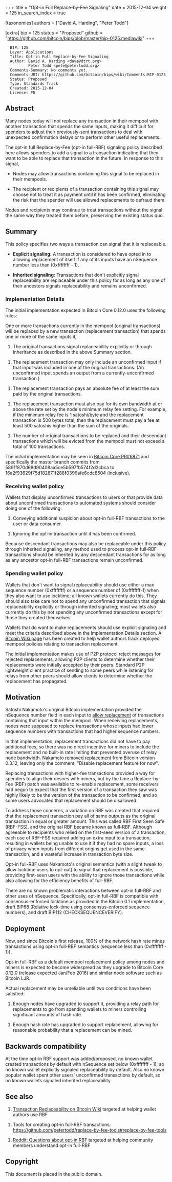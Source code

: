 +++
title = "Opt-in Full Replace-by-Fee Signaling"
date = 2015-12-04
weight = 125
in_search_index = true

[taxonomies]
authors = ["David A. Harding", "Peter Todd"]

[extra]
bip = 125
status = "Proposed"
github = "https://github.com/bitcoin/bips/blob/master/bip-0125.mediawiki"
+++

      BIP: 125
      Layer: Applications
      Title: Opt-in Full Replace-by-Fee Signaling
      Author: David A. Harding <dave@dtrt.org>
              Peter Todd <pete@petertodd.org>
      Comments-Summary: No comments yet.
      Comments-URI: https://github.com/bitcoin/bips/wiki/Comments:BIP-0125
      Status: Proposed
      Type: Standards Track
      Created: 2015-12-04
      License: PD

## Abstract

Many nodes today will not replace any transaction in their mempool with
another transaction that spends the same inputs, making it difficult for
spenders to adjust their previously-sent transactions to deal with
unexpected confirmation delays or to perform other useful replacements.

The opt-in full Replace-by-Fee (opt-in full-RBF) signaling policy
described here allows spenders to add a signal to a transaction
indicating that they want to be able to replace that transaction in the
future. In response to this signal,

-   Nodes may allow transactions containing this signal to be replaced
    in their mempools.

<!-- -->

-   The recipient or recipients of a transaction containing this signal
    may choose not to treat it as payment until it has been confirmed,
    eliminating the risk that the spender will use allowed replacements
    to defraud them.

Nodes and recipients may continue to treat transactions without the
signal the same way they treated them before, preserving the existing
status quo.

## Summary

This policy specifies two ways a transaction can signal that it is
replaceable.

-   **Explicit signaling:** A transaction is considered to have opted in
    to allowing replacement of itself if any of its inputs have an
    nSequence number less than (0xffffffff - 1).

<!-- -->

-   **Inherited signaling:** Transactions that don't explicitly signal
    replaceability are replaceable under this policy for as long as any
    one of their ancestors signals replaceability and remains
    unconfirmed.

### Implementation Details

The initial implementation expected in Bitcoin Core 0.12.0 uses the
following rules:

One or more transactions currently in the mempool (original
transactions) will be replaced by a new transaction (replacement
transaction) that spends one or more of the same inputs if,

1.  The original transactions signal replaceability explicitly or
    through inheritance as described in the above Summary section.

<!-- -->

1.  The replacement transaction may only include an unconfirmed input if
    that input was included in one of the original transactions. (An
    unconfirmed input spends an output from a currently-unconfirmed
    transaction.)

<!-- -->

1.  The replacement transaction pays an absolute fee of at least the sum
    paid by the original transactions.

<!-- -->

1.  The replacement transaction must also pay for its own bandwidth at
    or above the rate set by the node's minimum relay fee setting. For
    example, if the minimum relay fee is 1 satoshi/byte and the
    replacement transaction is 500 bytes total, then the replacement
    must pay a fee at least 500 satoshis higher than the sum of the
    originals.

<!-- -->

1.  The number of original transactions to be replaced and their
    descendant transactions which will be evicted from the mempool must
    not exceed a total of 100 transactions.

The initial implementation may be seen in [Bitcoin Core
PR\#6871](https://github.com/bitcoin/bitcoin/pull/6871) and specifically
the master branch commits from 5891f870d68d90408aa5ce5b597fb574f2d2cbca
to 16a2f93629f75d182871f288f0396afe6cdc8504 (inclusive).

### Receiving wallet policy

Wallets that display unconfirmed transactions to users or that provide
data about unconfirmed transactions to automated systems should consider
doing one of the following:

1.  Conveying additional suspicion about opt-in full-RBF transactions to
    the user or data consumer.

<!-- -->

1.  Ignoring the opt-in transaction until it has been confirmed.

Because descendant transactions may also be replaceable under this
policy through inherited signaling, any method used to process opt-in
full-RBF transactions should be inherited by any descendant transactions
for as long as any ancestor opt-in full-RBF transactions remain
unconfirmed.

### Spending wallet policy

Wallets that don't want to signal replaceability should use either a max
sequence number (0xffffffff) or a sequence number of (0xffffffff-1) when
they also want to use locktime; all known wallets currently do this.
They should also take care not to spend any unconfirmed transaction that
signals replaceability explicitly or through inherited signaling; most
wallets also currently do this by not spending any unconfirmed
transactions except for those they created themselves.

Wallets that do want to make replacements should use explicit signaling
and meet the criteria described above in the Implementation Details
section. A [Bitcoin Wiki
page](https://en.bitcoin.it/wiki/Transaction_replacement) has been
created to help wallet authors track deployed mempool policies relating
to transaction replacement.

The initial implementation makes use of P2P protocol reject messages for
rejected replacements, allowing P2P clients to determine whether their
replacements were initially accepted by their peers. Standard P2P
lightweight client practice of sending to some peers while listening for
relays from other peers should allow clients to determine whether the
replacement has propagated.

## Motivation

Satoshi Nakamoto's original Bitcoin implementation provided the
nSequence number field in each input to [allow
replacement](https://github.com/trottier/original-bitcoin/blob/master/src/main.cpp#L434)
of transactions containing that input within the mempool. When receiving
replacements, nodes were supposed to replace transactions whose inputs
had lower sequence numbers with transactions that had higher sequence
numbers.

In that implementation, replacement transactions did not have to pay
additional fees, so there was no direct incentive for miners to include
the replacement and no built-in rate limiting that prevented overuse of
relay node bandwidth. Nakamoto [removed
replacement](https://github.com/bitcoin/bitcoin/commit/05454818dc7ed92f577a1a1ef6798049f17a52e7#diff-118fcbaaba162ba17933c7893247df3aR522)
from Bitcoin version 0.3.12, leaving only the comment, "Disable
replacement feature for now".

Replacing transactions with higher-fee transactions provided a way for
spenders to align their desires with miners, but by the time a
Replace-by-Fee (RBF) patch was available to re-enable replacement, some
receivers had begun to expect that the first version of a transaction
they saw was highly likely to be the version of the transaction to be
confirmed, and so some users advocated that replacement should be
disallowed.

To address those concerns, a variation on RBF was created that required
that the replacement transaction pay all of same outputs as the original
transaction in equal or greater amount. This was called RBF First Seen
Safe (RBF-FSS), and the original RBF became known as full-RBF. Although
agreeable to recipients who relied on the first-seen version of a
transaction, each use of RBF-FSS required adding an extra input to a
transaction, resulting in wallets being unable to use it if they had no
spare inputs, a loss of privacy when inputs from different origins get
used in the same transaction, and a wasteful increase in transaction
byte size.

Opt-in full-RBF uses Nakamoto's original semantics (with a slight tweak
to allow locktime users to opt-out) to signal that replacement is
possible, providing first-seen users with the ability to ignore those
transactions while also allowing for the efficiency benefits of
full-RBF.

There are no known problematic interactions between opt-in full-RBF and
other uses of nSequence. Specifically, opt-in full-RBF is compatible
with consensus-enforced locktime as provided in the Bitcoin 0.1
implementation, draft BIP68 (Relative lock-time using consensus-enforced
sequence numbers), and draft BIP112 (CHECKSEQUENCEVERIFY).

## Deployment

Now, and since Bitcoin's first release, 100% of the network hash rate
mines transactions using opt-in full-RBF semantics (sequence less than
(0xffffffff - 1)).

Opt-in full-RBF as a default mempool replacement policy among nodes and
miners is expected to become widespread as they upgrade to Bitcoin Core
0.12.0 (release expected Jan/Feb 2016) and similar node software such as
Bitcoin LJR.

Actual replacement may be unreliable until two conditions have been
satisfied:

1.  Enough nodes have upgraded to support it, providing a relay path for
    replacements to go from spending wallets to miners controlling
    significant amounts of hash rate.

<!-- -->

1.  Enough hash rate has upgraded to support replacement, allowing for
    reasonable probability that a replacement can be mined.

## Backwards compatibility

At the time opt-in RBF support was added/proposed, no known wallet
created transactions by default with nSequence set below (0xffffffff -
1), so no known wallet explicitly signaled replaceability by default.
Also no known popular wallet spent other users' unconfirmed transactions
by default, so no known wallets signaled inherited replaceability.

## See also

1.  [Transaction Replaceability on Bitcoin
    Wiki](https://en.bitcoin.it/wiki/Transaction_replacement) targeted
    at helping wallet authors use RBF

<!-- -->

1.  Tools for creating opt-in full-RBF transactions:
    <https://github.com/petertodd/replace-by-fee-tools#replace-by-fee-tools>

<!-- -->

1.  [Reddit: Questions about opt-in
    RBF](https://www.reddit.com/r/Bitcoin/comments/3urm8o/optin_rbf_is_misunderstood_ask_questions_about_it/)
    targeted at helping community members understand opt-in full-RBF

## Copyright

This document is placed in the public domain.
